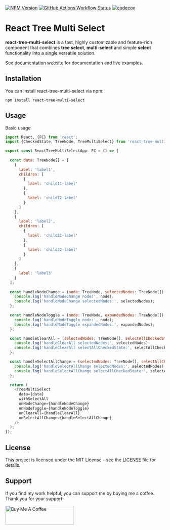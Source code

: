 [![NPM Version](https://img.shields.io/npm/v/react-tree-multi-select)](https://npmjs.com/package/react-tree-multi-select)
[![GitHub Actions Workflow Status](https://img.shields.io/github/actions/workflow/status/maksimkoniukhau/react-tree-multi-select/install-build-test.yml?logo=github&label=test)](https://github.com/maksimkoniukhau/react-tree-multi-select/actions?query=workflow%3Ainstall-build-test+)
[![codecov](https://codecov.io/gh/maksimkoniukhau/react-tree-multi-select/graph/badge.svg?token=5J7J6RSZWG)](https://codecov.io/gh/maksimkoniukhau/react-tree-multi-select)

# React Tree Multi Select

**react-tree-multi-select** is a fast, highly customizable and feature-rich component that combines **tree select**, **multi-select** and simple **select** functionality into a single versatile solution.

See [documentation website](https://react-tree-multi-select.vercel.app/) for documentation and live examples.

## Installation
You can install react-tree-multi-select via npm:

```
npm install react-tree-multi-select
```

## Usage
Basic usage

```js
import React, {FC} from 'react';
import {CheckedState, TreeNode, TreeMultiSelect} from 'react-tree-multi-select';

export const ReactTreeMultiSelectApp: FC = () => {
  
  const data: TreeNode[] = [
    {
      label: 'label1',
      children: [
        {
          label: 'child11-label'
        },
        {
          label: 'child12-label'
        }
      ]
    },
    {
      label: 'label2',
      children: [
        {
          label: 'child21-label'
        },
        {
          label: 'child22-label'
        }
      ]
    },
    {
      label: 'label3'
    }
  ];
  
  const handleNodeChange = (node: TreeNode, selectedNodes: TreeNode[]): void => {
    console.log('handleNodeChange node:', node);
    console.log('handleNodeChange selectedNodes:', selectedNodes);
  };

  const handleNodeToggle = (node: TreeNode, expandedNodes: TreeNode[]): void => {
    console.log('handleNodeToggle node:', node);
    console.log('handleNodeToggle expandedNodes:', expandedNodes);
  };

  const handleClearAll = (selectedNodes: TreeNode[], selectAllCheckedState: CheckedState | undefined): void => {
    console.log('handleClearAll selectedNodes:', selectedNodes);
    console.log('handleClearAll selectAllCheckedState:', selectAllCheckedState);
  };

  const handleSelectAllChange = (selectedNodes: TreeNode[], selectAllCheckedState: CheckedState): void => {
    console.log('handleSelectAllChange selectedNodes:', selectedNodes);
    console.log('handleSelectAllChange selectAllCheckedState:', selectAllCheckedState);
  };

  return (
    <TreeMultiSelect
      data={data}
      withSelectAll
      onNodeChange={handleNodeChange}
      onNodeToggle={handleNodeToggle}
      onClearAll={handleClearAll}
      onSelectAllChange={handleSelectAllChange}
    />
  );
});
```

## License
This project is licensed under the MIT License - see the [LICENSE](https://github.com/maksimkoniukhau/react-tree-multi-select/blob/main/LICENSE) file for details.

## Support
If you find my work helpful, you can support me by buying me a coffee. Thank you for your support!

<a href="https://www.buymeacoffee.com/maksimk" target="_blank"><img src="https://cdn.buymeacoffee.com/buttons/v2/default-yellow.png" alt="Buy Me A Coffee" style="height: 60px !important;width: 217px !important;" ></a>
